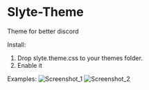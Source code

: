 # Slyte-Theme
Theme for better discord

Install:
1. Drop slyte.theme.css to your themes folder.
2. Enable it

Examples:
![Screenshot_1](https://user-images.githubusercontent.com/53704889/115374160-3db04400-a1d5-11eb-91a3-de517cd8f75d.png)
![Screenshot_2](https://user-images.githubusercontent.com/53704889/115374294-5caed600-a1d5-11eb-98fb-429771007eee.png)
